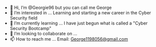 - 👋 Hi, I’m @Georgie96 but you can call me George
- 👀 I’m interested in ... Learning and starting a new career in the Cyber Security field 
- 🌱 I’m currently learning ... I have just begun what is called a "Cyber Security Bootcamp"
- 💞️ I’m looking to collaborate on ... 
- 📫 How to reach me ... Email: George1198056@gmail.com

<!---
Georgie96/Georgie96 is a ✨ special ✨ repository because its `README.md` (this file) appears on your GitHub profile.
You can click the Preview link to take a look at your changes.
--->
